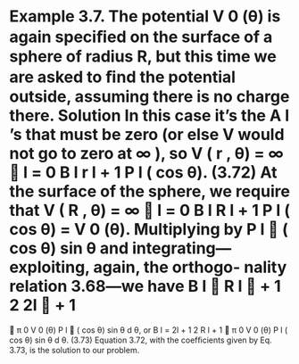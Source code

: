 Example 3.7. The potential V 0 (θ) is again speciﬁed on the surface of a sphere of
radius R, but this time we are asked to ﬁnd the potential outside, assuming there
is no charge there.
Solution
In this case it’s the A l ’s that must be zero (or else V would not go to zero at ∞ ), so
V ( r , θ) =
∞ 
l = 0
B l
r l + 1
P l ( cos θ). (3.72)
At the surface of the sphere, we require that
V ( R , θ) =
∞ 
l = 0
B l
R l + 1
P l ( cos θ) = V 0 (θ).
Multiplying by P l
 ( cos θ) sin θ and integrating—exploiting, again, the orthogo-
nality relation 3.68—we have
B l

R l
 + 1
2
2l
 + 1
=
 π
0
V 0 (θ) P l
 ( cos θ) sin θ d θ,
or
B l =
2l + 1
2
R
l + 1
 π
0
V 0 (θ) P l ( cos θ) sin θ d θ. (3.73)
Equation 3.72, with the coefﬁcients given by Eq. 3.73, is the solution to our
problem.